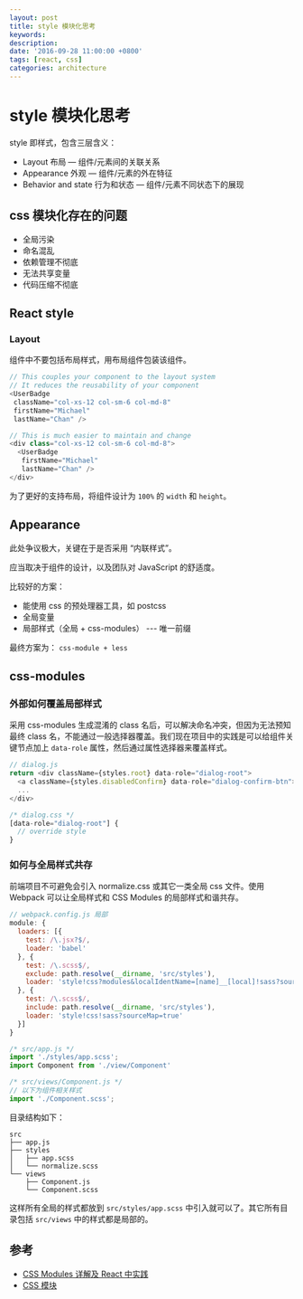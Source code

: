 ```yaml
---
layout: post
title: style 模块化思考
keywords:
description:
date: '2016-09-28 11:00:00 +0800'
tags: [react, css]
categories: architecture
---
```



# style 模块化思考

style 即样式，包含三层含义：

- Layout 布局 — 组件/元素间的关联关系
- Appearance 外观 — 组件/元素的外在特征
- Behavior and state 行为和状态 — 组件/元素不同状态下的展现

## css 模块化存在的问题

- 全局污染
- 命名混乱
- 依赖管理不彻底
- 无法共享变量
- 代码压缩不彻底


## React style

### Layout

组件中不要包括布局样式，用布局组件包装该组件。

```javascript
// This couples your component to the layout system
// It reduces the reusability of your component
<UserBadge
 className="col-xs-12 col-sm-6 col-md-8"
 firstName="Michael"
 lastName="Chan" />

// This is much easier to maintain and change
<div class="col-xs-12 col-sm-6 col-md-8">
  <UserBadge
   firstName="Michael"
   lastName="Chan" />
</div>
```

为了更好的支持布局，将组件设计为 `100%` 的 `width` 和 `height`。

## Appearance

此处争议极大，关键在于是否采用 “内联样式”。

应当取决于组件的设计，以及团队对 JavaScript 的舒适度。


比较好的方案：

- 能使用 css 的预处理器工具，如 postcss
- 全局变量
- 局部样式（全局 + css-modules）   --- 唯一前缀

最终方案为： `css-module + less`


## css-modules

### 外部如何覆盖局部样式

采用 css-modules 生成混淆的 class 名后，可以解决命名冲突，但因为无法预知最终 class 名，不能通过一般选择器覆盖。我们现在项目中的实践是可以给组件关键节点加上 `data-role` 属性，然后通过属性选择器来覆盖样式。


```javascript
// dialog.js
return <div className={styles.root} data-role="dialog-root">
  <a className={styles.disabledConfirm} data-role="dialog-confirm-btn">Confirm</a>
  ...
</div>

/* dialog.css */
[data-role="dialog-root"] {
  // override style
}
```

### 如何与全局样式共存

前端项目不可避免会引入 normalize.css 或其它一类全局 css 文件。使用 Webpack 可以让全局样式和 CSS Modules 的局部样式和谐共存。

```javascript
// webpack.config.js 局部
module: {
  loaders: [{
    test: /\.jsx?$/,
    loader: 'babel'
  }, {
    test: /\.scss$/,
    exclude: path.resolve(__dirname, 'src/styles'),
    loader: 'style!css?modules&localIdentName=[name]__[local]!sass?sourceMap=true'
  }, {
    test: /\.scss$/,
    include: path.resolve(__dirname, 'src/styles'),
    loader: 'style!css!sass?sourceMap=true'
  }]
}

/* src/app.js */
import './styles/app.scss';
import Component from './view/Component'

/* src/views/Component.js */
// 以下为组件相关样式
import './Component.scss';
```

目录结构如下：

```
src
├── app.js
├── styles
│   ├── app.scss
│   └── normalize.scss
└── views
    ├── Component.js
    └── Component.scss
```

这样所有全局的样式都放到 `src/styles/app.scss` 中引入就可以了。其它所有目录包括 `src/views` 中的样式都是局部的。


## 参考

- [CSS Modules 详解及 React 中实践](https://zhuanlan.zhihu.com/p/20495964?refer=purerender)
- [CSS 模块](http://www.75team.com/post/1049.html)
